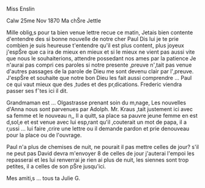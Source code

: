Miss Enslin

 Calw 25me Nov 1870
Ma chŠre Jettle

Mille oblig‚s pour ta bien venue lettre recue ce matin, Jetais bien contente d'entendre des si bonne nouvelle de notre cher Paul Dis lui je te prie combien je suis heureuse t'entendre qu'il est plus content, plus joyeux j'espŠre que ca ira de mieux en mieux et si le mieux ne vient pas aussi vite que nous le souhaiterions, attendre possedant nos ames par la patience Je n'aurai pas compri ces paroles si notre presente ‚preuve n'‚tait pas venue d'autres passages de la parole de Dieu me sont devenu clair par l'‚preuve. J'espŠre et souhaite que notre bon Dieu les fait aussi comprendre … Paul ce qui vaut mieux que des ‚tudes et des pr‚dications. Frederic viendra passer ses fˆtes ici il dit.

Grandmaman est … Olgastrasse prenant soin du m‚nage, Les nouvelles d'Anna nous sont parvenues par Adolph. Mr. Kraus ‚tait justement ici avec sa femme et le nouveau n‚, Il a quitt‚ sa place sa pauvre jeune femme en est d‚sol‚e et est venue avec lui esp‚rant qu'il ‚couterait un mot de papa, il a r‚ussi … lui faire ‚crire une lettre ou il demande pardon et prie denouveau pour la place ou de l'ouvrage.

Paul n'a plus de chemises de nuit, ne pourait il pas mettre celles de jour? s'il ne peut pas David devra m'envoyer 8 de celles de jour j'auterai l'empoi les repasserai et les lui renverrai je rien ai plus de nuit, les siennes sont trop petites, il a celles de son pŠre jusqu'ici.

Mes amiti‚s … tous
 ta Julie G.
